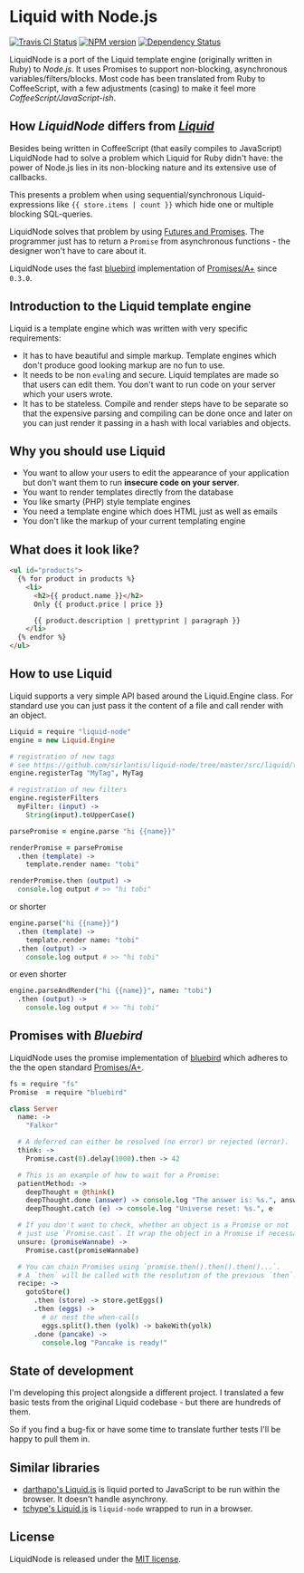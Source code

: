 # Liquid with Node.js

[![Travis CI Status](https://secure.travis-ci.org/sirlantis/liquid-node.png?branch=master)](https://travis-ci.org/sirlantis/liquid-node)
[![NPM version](https://badge.fury.io/js/liquid-node.svg)](http://badge.fury.io/js/liquid-node)
[![Dependency Status](https://david-dm.org/sirlantis/liquid-node.svg)](https://david-dm.org/sirlantis/liquid-node)

LiquidNode is a port of the Liquid template engine (originally written in Ruby) to *Node.js*.
It uses Promises to support non-blocking, asynchronous variables/filters/blocks.
Most code has been translated from Ruby to CoffeeScript,
with a few adjustments (casing) to make it feel more *CoffeeScript/JavaScript-ish*.

## How *LiquidNode* differs from [*Liquid*](https://github.com/Shopify/liquid/)

Besides being written in CoffeeScript (that easily compiles to JavaScript)
LiquidNode had to solve a problem which Liquid for Ruby didn't have:
the power of Node.js lies in its non-blocking nature and its extensive use of callbacks.

This presents a problem when using sequential/synchronous Liquid-expressions like `{{ store.items | count }}`
which hide one or multiple blocking SQL-queries.

LiquidNode solves that problem by using [Futures and Promises](http://en.wikipedia.org/wiki/Futures_and_promises).
The programmer just has to return a `Promise` from asynchronous functions -
the designer won't have to care about it.

LiquidNode uses the fast [bluebird](https://github.com/petkaantonov/bluebird) implementation of [Promises/A+](http://promisesaplus.com/) since `0.3.0`.

## Introduction to the Liquid template engine

Liquid is a template engine which was written with very specific requirements:

* It has to have beautiful and simple markup. Template engines which don't produce good looking markup are no fun to use.
* It needs to be non `eval`ing and secure. Liquid templates are made so that users can edit them. You don't want to run code on your server which your users wrote.
* It has to be stateless. Compile and render steps have to be separate so that the expensive parsing and compiling can be done once and later on you can just render it passing in a hash with local variables and objects.

## Why you should use Liquid

* You want to allow your users to edit the appearance of your application but don't want them to run **insecure code on your server**.
* You want to render templates directly from the database
* You like smarty (PHP) style template engines
* You need a template engine which does HTML just as well as emails
* You don't like the markup of your current templating engine

## What does it look like?

```html
<ul id="products">
  {% for product in products %}
    <li>
      <h2>{{ product.name }}</h2>
      Only {{ product.price | price }}

      {{ product.description | prettyprint | paragraph }}
    </li>
  {% endfor %}
</ul>
```

## How to use Liquid

Liquid supports a very simple API based around the Liquid.Engine class.
For standard use you can just pass it the content of a file and call render with an object.

```coffeescript
Liquid = require "liquid-node"
engine = new Liquid.Engine

# registration of new tags
# see https://github.com/sirlantis/liquid-node/tree/master/src/liquid/tags
engine.registerTag "MyTag", MyTag

# registration of new filters
engine.registerFilters
  myFilter: (input) ->
    String(input).toUpperCase()
```

```coffeescript
parsePromise = engine.parse "hi {{name}}"

renderPromise = parsePromise
  .then (template) ->
    template.render name: "tobi"

renderPromise.then (output) ->
  console.log output # >> "hi tobi"
```

or shorter

```coffeescript
engine.parse("hi {{name}}")
  .then (template) ->
    template.render name: "tobi"
  .then (output) ->
    console.log output # >> "hi tobi"
```

or even shorter

```coffeescript
engine.parseAndRender("hi {{name}}", name: "tobi")
  .then (output) ->
    console.log output # >> "hi tobi"
```

## Promises with *Bluebird*

LiquidNode uses the promise implementation of [bluebird](https://github.com/petkaantonov/bluebird)
which adheres to the the open standard [Promises/A+](http://promisesaplus.com/).

```coffeescript
fs = require "fs"
Promise  = require "bluebird"

class Server
  name: ->
    "Falkor"

  # A deferred can either be resolved (no error) or rejected (error).
  think: ->
    Promise.cast(0).delay(1000).then -> 42

  # This is an example of how to wait for a Promise:
  patientMethod: ->
    deepThought = @think()
    deepThought.done (answer) -> console.log "The answer is: %s.", answer
    deepThought.catch (e) -> console.log "Universe reset: %s.", e

  # If you don't want to check, whether an object is a Promise or not
  # just use `Promise.cast`. It wrap the object in a Promise if necessary.
  unsure: (promiseWannabe) ->
    Promise.cast(promiseWannabe)

  # You can chain Promises using `promise.then().then().then()...`.
  # A `then` will be called with the resolution of the previous `then`.
  recipe: ->
    gotoStore()
      .then (store) -> store.getEggs()
      .then (eggs) ->
        # or nest the when-calls
        eggs.split().then (yolk) -> bakeWith(yolk)
      .done (pancake) ->
        console.log "Pancake is ready!"
```

## State of development

I'm developing this project alongside a different project.
I translated a few basic tests from the original Liquid codebase -
but there are hundreds of them.

So if you find a bug-fix or have some time to translate further tests I'll be happy to pull them in.

## Similar libraries

* [darthapo's Liquid.js](https://github.com/darthapo/liquid.js) is liquid ported to JavaScript to be run within the browser. It doesn't handle asynchrony.
* [tchype's Liquid.js](https://github.com/tchype/liquid.js) is `liquid-node` wrapped to run in a browser.

## License

LiquidNode is released under the [MIT license](http://www.opensource.org/licenses/MIT).
